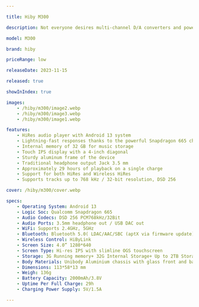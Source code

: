 ```yaml
---

title: Hiby M300

description: Not everyone desires multi-channel D/A converters and powerful amplifiers. Some simply seek a well-controllable player with a headphone output, whose sound quality surely surpasses ordinary phones, and whose battery lasts even on long journeys without recharging. That's exactly what the "stripped-down" HiRes player HiBy M300 offers. The player runs on modern Android 13, easily handles any streaming services, and allows the installation of apps from Google Play. At normal volume, it can handle almost 30 hours of playback, and its powerful processor copes with HiRes resolution recordings up to 768 kHz and DSD 256. The device's internal memory is a practical 32 GB.

model: M300

brand: hiby

priceRange: low

releaseDate: 2023-11-15

released: true

showInIndex: true

images: 
    - /hiby/m300/image2.webp
    - /hiby/m300/image3.webp
    - /hiby/m300/image1.webp

features:
    - HiRes audio player with Android 13 system
    - Lightning-fast responses thanks to the powerful Snapdragon 665 chip
    - Internal memory of 32 GB for music storage
    - Touch IPS display with a 4-inch diagonal
    - Sturdy aluminum frame of the device
    - Traditional headphone output Jack 3.5 mm
    - Approximately 29 hours of playback on a single charge
    - Support for both HiRes and Wireless HiRes
    - Supports tracks up to 768 kHz / 32-bit resolution, DSD 256

cover: /hiby/m300/cover.webp

specs:
    - Operating System: Android 13
    - Logic Soc: Qualcomm Snapdragon 665
    - Audio Codecs: DSD 256 PCM768kHz/32Bit
    - Audio Ports: 3.5mm headphone out / USB DAC out
    - WiFi: Supports 2.4GHz, 5GHz
    - Bluetooth: Bluetooth 5.0( LDAC/AAC/SBC (aptX via firmware update))
    - Wireless Control: HiByLink
    - Screen Size: 4.0” 1280*640
    - Screen Type: Hi-res IPS with slimline OGS touchscreen
    - Storage: 3G Running memory+ 32G Internal Storage+ Up to 2TB Storage Expansion
    - Body Materials: Unibody Aluminium chassis with glass front and back faces
    - Dimensions: 113*58*13 mm
    - Weigh: 136g
    - Battery Capacity: 2000mAh/3.8V
    - Uptime Per Full Charge: 29h
    - Charging Power Supply: 5V/1.5A

---
```


